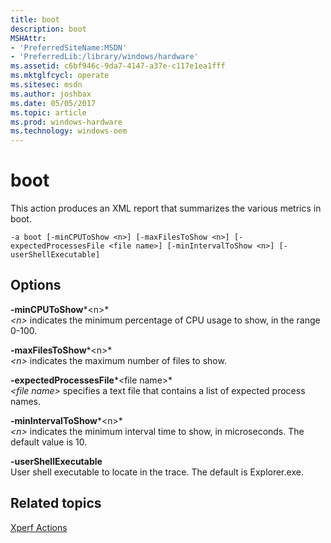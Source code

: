 ```yaml
---
title: boot
description: boot
MSHAttr:
- 'PreferredSiteName:MSDN'
- 'PreferredLib:/library/windows/hardware'
ms.assetid: c6bf946c-9da7-4147-a37e-c117e1ea1fff
ms.mktglfcycl: operate
ms.sitesec: msdn
ms.author: joshbax
ms.date: 05/05/2017
ms.topic: article
ms.prod: windows-hardware
ms.technology: windows-oem
---
```


# boot


This action produces an XML report that summarizes the various metrics in boot.

```
-a boot [-minCPUToShow <n>] [-maxFilesToShow <n>] [-expectedProcessesFile <file name>] [-minIntervalToShow <n>] [-userShellExecutable]
```

## Options


<a href="" id="-mincputoshow-n-"></a>**-minCPUToShow***&lt;n&gt;*  
*&lt;n&gt;* indicates the minimum percentage of CPU usage to show, in the range 0-100.

<a href="" id="-maxfilestoshow-n-"></a>**-maxFilesToShow***&lt;n&gt;*  
*&lt;n&gt;* indicates the maximum number of files to show.

<a href="" id="-expectedprocessesfile-file-name-"></a>**-expectedProcessesFile***&lt;file name&gt;*  
*&lt;file name&gt;* specifies a text file that contains a list of expected process names.

<a href="" id="-minintervaltoshow-n-"></a>**-minIntervalToShow***&lt;n&gt;*  
*&lt;n&gt;* indicates the minimum interval time to show, in microseconds. The default value is 10.

<a href="" id="-usershellexecutable"></a>**-userShellExecutable**  
User shell executable to locate in the trace. The default is Explorer.exe.

## Related topics


[Xperf Actions](xperf-actions.md)

 

 







